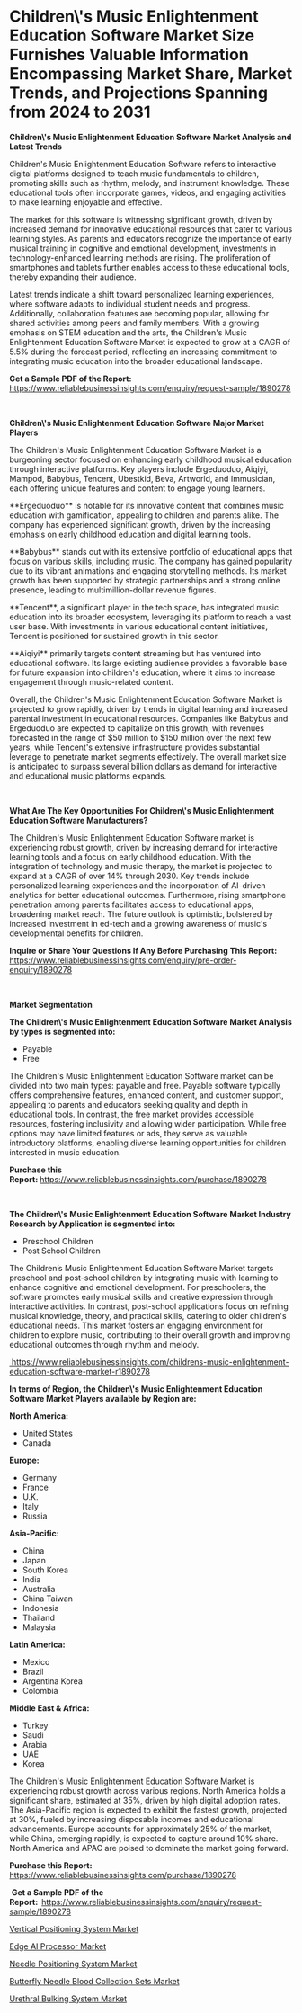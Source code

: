 <p><h1>Children\'s Music Enlightenment Education Software Market Size Furnishes Valuable Information Encompassing Market Share, Market Trends, and Projections Spanning from 2024 to 2031</h1></p><p><strong>Children\'s Music Enlightenment Education Software Market Analysis and Latest Trends</strong></p>
<p><p>Children's Music Enlightenment Education Software refers to interactive digital platforms designed to teach music fundamentals to children, promoting skills such as rhythm, melody, and instrument knowledge. These educational tools often incorporate games, videos, and engaging activities to make learning enjoyable and effective.</p><p>The market for this software is witnessing significant growth, driven by increased demand for innovative educational resources that cater to various learning styles. As parents and educators recognize the importance of early musical training in cognitive and emotional development, investments in technology-enhanced learning methods are rising. The proliferation of smartphones and tablets further enables access to these educational tools, thereby expanding their audience.</p><p>Latest trends indicate a shift toward personalized learning experiences, where software adapts to individual student needs and progress. Additionally, collaboration features are becoming popular, allowing for shared activities among peers and family members. With a growing emphasis on STEM education and the arts, the Children's Music Enlightenment Education Software Market is expected to grow at a CAGR of 5.5% during the forecast period, reflecting an increasing commitment to integrating music education into the broader educational landscape.</p></p>
<p><strong>Get a Sample PDF of the Report:&nbsp;</strong> <a href="https://www.reliablebusinessinsights.com/enquiry/request-sample/1890278?utm_campaign=1091&utm_medium=2&utm_source=Github&utm_content=ia&utm_term=24102024&utm_id=childrens-music-enlightenment-education-software">https://www.reliablebusinessinsights.com/enquiry/request-sample/1890278</a></p>
<p>&nbsp;</p>
<p><strong>Children\'s Music Enlightenment Education Software Major Market Players</strong></p>
<p><p>The Children's Music Enlightenment Education Software Market is a burgeoning sector focused on enhancing early childhood musical education through interactive platforms. Key players include Ergeduoduo, Aiqiyi, Mampod, Babybus, Tencent, Ubestkid, Beva, Artworld, and Immusician, each offering unique features and content to engage young learners.</p><p>**Ergeduoduo** is notable for its innovative content that combines music education with gamification, appealing to children and parents alike. The company has experienced significant growth, driven by the increasing emphasis on early childhood education and digital learning tools. </p><p>**Babybus** stands out with its extensive portfolio of educational apps that focus on various skills, including music. The company has gained popularity due to its vibrant animations and engaging storytelling methods. Its market growth has been supported by strategic partnerships and a strong online presence, leading to multimillion-dollar revenue figures.</p><p>**Tencent**, a significant player in the tech space, has integrated music education into its broader ecosystem, leveraging its platform to reach a vast user base. With investments in various educational content initiatives, Tencent is positioned for sustained growth in this sector.</p><p>**Aiqiyi** primarily targets content streaming but has ventured into educational software. Its large existing audience provides a favorable base for future expansion into children's education, where it aims to increase engagement through music-related content.</p><p>Overall, the Children's Music Enlightenment Education Software Market is projected to grow rapidly, driven by trends in digital learning and increased parental investment in educational resources. Companies like Babybus and Ergeduoduo are expected to capitalize on this growth, with revenues forecasted in the range of $50 million to $150 million over the next few years, while Tencent's extensive infrastructure provides substantial leverage to penetrate market segments effectively. The overall market size is anticipated to surpass several billion dollars as demand for interactive and educational music platforms expands.</p></p>
<p>&nbsp;</p>
<p><strong>What Are The Key Opportunities For Children\'s Music Enlightenment Education Software Manufacturers?</strong></p>
<p><p>The Children's Music Enlightenment Education Software market is experiencing robust growth, driven by increasing demand for interactive learning tools and a focus on early childhood education. With the integration of technology and music therapy, the market is projected to expand at a CAGR of over 14% through 2030. Key trends include personalized learning experiences and the incorporation of AI-driven analytics for better educational outcomes. Furthermore, rising smartphone penetration among parents facilitates access to educational apps, broadening market reach. The future outlook is optimistic, bolstered by increased investment in ed-tech and a growing awareness of music's developmental benefits for children.</p></p>
<p><strong>Inquire or Share Your Questions If Any Before Purchasing This Report:</strong> <a href="https://www.reliablebusinessinsights.com/enquiry/pre-order-enquiry/1890278?utm_campaign=1091&utm_medium=2&utm_source=Github&utm_content=ia&utm_term=24102024&utm_id=childrens-music-enlightenment-education-software">https://www.reliablebusinessinsights.com/enquiry/pre-order-enquiry/1890278</a></p>
<p>&nbsp;</p>
<p><strong>Market Segmentation</strong></p>
<p><strong>The Children\'s Music Enlightenment Education Software Market Analysis by types is segmented into:</strong></p>
<p><ul><li>Payable</li><li>Free</li></ul></p>
<p><p>The Children's Music Enlightenment Education Software market can be divided into two main types: payable and free. Payable software typically offers comprehensive features, enhanced content, and customer support, appealing to parents and educators seeking quality and depth in educational tools. In contrast, the free market provides accessible resources, fostering inclusivity and allowing wider participation. While free options may have limited features or ads, they serve as valuable introductory platforms, enabling diverse learning opportunities for children interested in music education.</p></p>
<p><strong>Purchase this Report:&nbsp;</strong><a href="https://www.reliablebusinessinsights.com/purchase/1890278?utm_campaign=1091&utm_medium=2&utm_source=Github&utm_content=ia&utm_term=24102024&utm_id=childrens-music-enlightenment-education-software">https://www.reliablebusinessinsights.com/purchase/1890278</a></p>
<p>&nbsp;</p>
<p><strong>The Children\'s Music Enlightenment Education Software Market Industry Research by Application is segmented into:</strong></p>
<p><ul><li>Preschool Children</li><li>Post School Children</li></ul></p>
<p><p>The Children’s Music Enlightenment Education Software Market targets preschool and post-school children by integrating music with learning to enhance cognitive and emotional development. For preschoolers, the software promotes early musical skills and creative expression through interactive activities. In contrast, post-school applications focus on refining musical knowledge, theory, and practical skills, catering to older children's educational needs. This market fosters an engaging environment for children to explore music, contributing to their overall growth and improving educational outcomes through rhythm and melody.</p></p>
<p><a href="https://www.reliablebusinessinsights.com/childrens-music-enlightenment-education-software-market-r1890278?utm_campaign=1091&utm_medium=2&utm_source=Github&utm_content=ia&utm_term=24102024&utm_id=childrens-music-enlightenment-education-software">&nbsp;https://www.reliablebusinessinsights.com/childrens-music-enlightenment-education-software-market-r1890278</a></p>
<p><strong>In terms of Region, the Children\'s Music Enlightenment Education Software Market Players available by Region are:</strong></p>
<p>
    <p> <strong> North America: </strong>
        <ul>
            <li>United States</li>
            <li>Canada</li>
        </ul>
        </p> 
    <p> <strong> Europe: </strong>
        <ul>
            <li>Germany</li>
            <li>France</li>
            <li>U.K.</li>
            <li>Italy</li>
            <li>Russia</li>
        </ul>
        </p> 
    <p> <strong> Asia-Pacific: </strong>
        <ul>
            <li>China</li>
            <li>Japan</li>
            <li>South Korea</li>
            <li>India</li>
            <li>Australia</li>
            <li>China Taiwan</li>
            <li>Indonesia</li>
            <li>Thailand</li>
            <li>Malaysia</li>
        </ul>
        </p> 
    <p> <strong> Latin America: </strong>
        <ul>
            <li>Mexico</li>
            <li>Brazil</li>
            <li>Argentina Korea</li>
            <li>Colombia</li>
        </ul>
        </p> 
    <p> <strong> Middle East & Africa: </strong>
        <ul>
            <li>Turkey</li>
            <li>Saudi</li>
            <li>Arabia</li>
            <li>UAE</li>
            <li>Korea</li>
        </ul>
    </p>
    </p>
<p><p>The Children's Music Enlightenment Education Software Market is experiencing robust growth across various regions. North America holds a significant share, estimated at 35%, driven by high digital adoption rates. The Asia-Pacific region is expected to exhibit the fastest growth, projected at 30%, fueled by increasing disposable incomes and educational advancements. Europe accounts for approximately 25% of the market, while China, emerging rapidly, is expected to capture around 10% share. North America and APAC are poised to dominate the market going forward.</p></p>
<p><strong>Purchase this Report: </strong><a href="https://www.reliablebusinessinsights.com/purchase/1890278?utm_campaign=1091&utm_medium=2&utm_source=Github&utm_content=ia&utm_term=24102024&utm_id=childrens-music-enlightenment-education-software">https://www.reliablebusinessinsights.com/purchase/1890278</a></p>
<p>&nbsp;<strong>Get a Sample PDF of the Report:&nbsp;&nbsp;</strong><a href="https://www.reliablebusinessinsights.com/enquiry/request-sample/1890278?utm_campaign=1091&utm_medium=2&utm_source=Github&utm_content=ia&utm_term=24102024&utm_id=childrens-music-enlightenment-education-software">https://www.reliablebusinessinsights.com/enquiry/request-sample/1890278</a></p>
<p><strong></strong></p>
<p><p><a href="https://issuu.com/reportprime-2/docs/vertical-positioning-system-market-_0cabecf83dc2d4?utm_campaign=1091&utm_medium=2&utm_source=Github&utm_content=ia&utm_term=24102024&utm_id=childrens-music-enlightenment-education-software">Vertical Positioning System Market</a></p><p><a href="https://www.linkedin.com/pulse/edge-ai-processor-market-trends-strategic-insights-2024--mqmlf?utm_campaign=1091&utm_medium=2&utm_source=Github&utm_content=ia&utm_term=24102024&utm_id=childrens-music-enlightenment-education-software">Edge AI Processor Market</a></p><p><a href="https://issuu.com/reportprime-2/docs/needle-positioning-system-market-si_464800a2945e65?utm_campaign=1091&utm_medium=2&utm_source=Github&utm_content=ia&utm_term=24102024&utm_id=childrens-music-enlightenment-education-software">Needle Positioning System Market</a></p><p><a href="https://github.com/whitbyuhringenn/Market-Research-Report-List-1/blob/main/butterfly-needle-blood-collection-sets-market.md?utm_campaign=1091&utm_medium=2&utm_source=Github&utm_content=ia&utm_term=24102024&utm_id=childrens-music-enlightenment-education-software">Butterfly Needle Blood Collection Sets Market</a></p><p><a href="https://www.linkedin.com/pulse/urethral-bulking-system-market-emerging-trends-future-prospects-3tiaf?utm_campaign=1091&utm_medium=2&utm_source=Github&utm_content=ia&utm_term=24102024&utm_id=childrens-music-enlightenment-education-software">Urethral Bulking System Market</a></p></p>